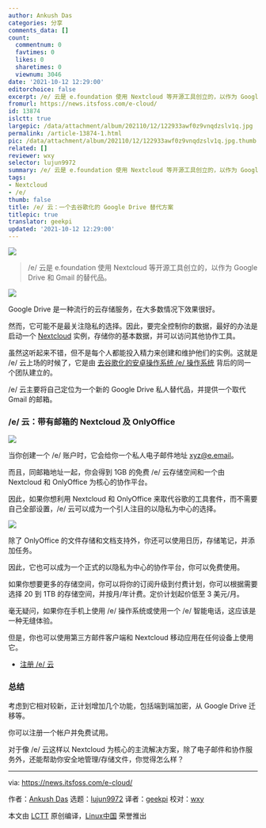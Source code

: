 ```yaml
---
author: Ankush Das
categories: 分享
comments_data: []
count:
  commentnum: 0
  favtimes: 0
  likes: 0
  sharetimes: 0
  viewnum: 3046
date: '2021-10-12 12:29:00'
editorchoice: false
excerpt: /e/ 云是 e.foundation 使用 Nextcloud 等开源工具创立的，以作为 Google Drive 和 Gmail 的替代品。
fromurl: https://news.itsfoss.com/e-cloud/
id: 13874
islctt: true
largepic: /data/attachment/album/202110/12/122933awf0z9vnqdzslv1q.jpg
permalink: /article-13874-1.html
pic: /data/attachment/album/202110/12/122933awf0z9vnqdzslv1q.jpg.thumb.jpg
related: []
reviewer: wxy
selector: lujun9972
summary: /e/ 云是 e.foundation 使用 Nextcloud 等开源工具创立的，以作为 Google Drive 和 Gmail 的替代品。
tags:
- Nextcloud
- /e/
thumb: false
title: /e/ 云：一个去谷歌化的 Google Drive 替代方案
titlepic: true
translator: geekpi
updated: '2021-10-12 12:29:00'
---
```


![](/data/attachment/album/202110/12/122933awf0z9vnqdzslv1q.jpg)



> 
> /e/ 云是 e.foundation 使用 Nextcloud 等开源工具创立的，以作为 Google Drive 和 Gmail 的替代品。
> 
> 
> 


![](/data/attachment/album/202110/12/122940to6rre7ekmi8ksxs.png)


Google Drive 是一种流行的云存储服务，在大多数情况下效果很好。


然而，它可能不是最关注隐私的选择。因此，要完全控制你的数据，最好的办法是启动一个 [Nextcloud](https://itsfoss.com/nextcloud/) 实例，存储你的基本数据，并可以访问其他协作工具。


虽然这听起来不错，但不是每个人都能投入精力来创建和维护他们的实例。这就是 /e/ 云上场的时候了，它是由 [去谷歌化的安卓操作系统 /e/ 操作系统](https://itsfoss.com/e-os-review/) 背后的同一个团队建立的。


/e/ 云主要将自己定位为一个新的 Google Drive 私人替代品，并提供一个取代 Gmail 的邮箱。


### /e/ 云：带有邮箱的 Nextcloud 及 OnlyOffice


![](/data/attachment/album/202110/12/122941axxs9kxocq2512zx.png)


当你创建一个 /e/ 账户时，它会给你一个私人电子邮件地址 [xyz@e.email](mailto:xyz@e.email)。


而且，同邮箱地址一起，你会得到 1GB 的免费 /e/ 云存储空间和一个由 Nextcloud 和 OnlyOffice 为核心的协作平台。


因此，如果你想利用 Nextcloud 和 OnlyOffice 来取代谷歌的工具套件，而不需要自己全部设置，/e/ 云可以成为一个引人注目的以隐私为中心的选择。


![](/data/attachment/album/202110/12/122943xcbc4oed4bx0tqqq.png)


除了 OnlyOffice 的文件存储和文档支持外，你还可以使用日历，存储笔记，并添加任务。


因此，它也可以成为一个正式的以隐私为中心的协作平台，你可以免费使用。


如果你想要更多的存储空间，你可以将你的订阅升级到付费计划，你可以根据需要选择 20 到 1TB 的存储空间，并按月/年计费。定价计划起价低至 3 美元/月。


毫无疑问，如果你在手机上使用 /e/ 操作系统或使用一个 /e/ 智能电话，这应该是一种无缝体验。


但是，你也可以使用第三方邮件客户端和 Nextcloud 移动应用在任何设备上使用它。


* [注册 /e/ 云](https://e.foundation/e-email-invite/)


### 总结


考虑到它相对较新，正计划增加几个功能，包括端到端加密，从 Google Drive 迁移等。


你可以注册一个帐户并免费试用。


对于像 /e/ 云这样以 Nextcloud 为核心的主流解决方案，除了电子邮件和协作服务外，还能帮助你安全地管理/存储文件，你觉得怎么样？




---


via: <https://news.itsfoss.com/e-cloud/>


作者：[Ankush Das](https://news.itsfoss.com/author/ankush/) 选题：[lujun9972](https://github.com/lujun9972) 译者：[geekpi](https://github.com/geekpi) 校对：[wxy](https://github.com/wxy)


本文由 [LCTT](https://github.com/LCTT/TranslateProject) 原创编译，[Linux中国](https://linux.cn/) 荣誉推出